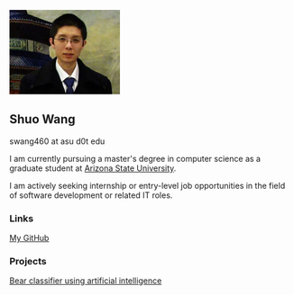 ![Image](180_ns.jpg)

## Shuo Wang

swang460 at asu d0t edu

I am currently pursuing a master's degree in computer science as a graduate student at [Arizona State University](https://www.asu.edu/).

I am actively seeking internship or entry-level job opportunities in the field of software development or related IT roles.

### Links

[My GitHub](https://github.com/shuowangphd)

### Projects
[Bear classifier using artificial intelligence](https://huggingface.co/spaces/swang460/bear)
